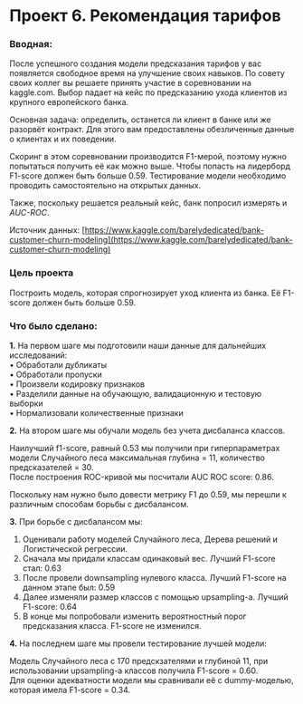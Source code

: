 # Проект 6. Рекомендация тарифов

### Вводная: 
После успешного создания модели предсказания тарифов у вас появляется свободное время на улучшение своих навыков. По совету своих коллег вы решаете принять участие в соревновании на kaggle.com. Выбор падает на кейс по предсказанию ухода клиентов из крупного европейского банка. 
    
Основная задача: определить, останется ли клиент в банке или же разорвёт контракт. Для этого вам предоставлены обезличенные данные о клиентах и их поведении.

Скоринг в этом соревновании производится F1-мерой, поэтому нужно попытаться получить её как можно выше. Чтобы попасть на лидерборд F1-score должен быть больше 0.59. Тестирование модели необходимо проводить самостоятельно на открытых данных.
    
Также, поскольку решается реальный кейс, банк попросил измерять и *AUC-ROC*. 
     
Источник данных: [https://www.kaggle.com/barelydedicated/bank-customer-churn-modeling](https://www.kaggle.com/barelydedicated/bank-customer-churn-modeling)


### Цель проекта 
Построить модель, которая спрогнозирует уход клиента из банка. Её F1-score должен быть больше 0.59.

### Что было сделано:
**1.** На первом шаге мы подготовили наши данные для дальнейших исследований:  
 • Обработали дубликаты  
 • Обработали пропуски  
 • Произвели кодировку признаков  
 • Разделили данные на обучающую, валидационную и тестовую выборки  
 • Нормализовали количественные признаки  

**2.** На втором шаге мы обучали модель без учета дисбаланса классов.  

Наилучший f1-score, равный 0.53 мы получили при гиперпараметрах модели Случайного леса максимальная глубина = 11, количество предсказателей = 30.  
После построения ROC-кривой мы посчитали AUC ROC score: 0.86.

Поскольку нам нужно было довести метрику F1 до 0.59, мы перешли к различным способам борьбы с дисбалансом.

**3.** При борьбе с дисбалансом мы:  
1. Оценивали работу моделей Случайного леса, Дерева решений и Логистической регрессии.  
2. Сначала мы придали классам одинаковый вес. Лучший F1-score стал: 0.63   
3. После провели downsampling нулевого класса. Лучший F1-score на данном этапе был: 0.59   
4. Далее изменяли размер классов с помощью upsampling-а. Лучший F1-score: 0.64  
5. В конце мы попробовали изменить вероятностный порог предсказания класса. F1-score не изменился.  

**4.** На последнем шаге мы провели тестирование лучшей модели:  

Модель Случайного леса с 170  предскзателями и глубиной 11, при использовании upsampling-а классов получила F1-score = 0.60.  
Для оценки адекватности модели мы сравнивали её с dummy-моделью, которая имела F1-score = 0.34.